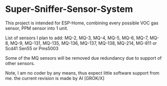 # Super-Sniffer-Sensor-System
This project is intended for ESP-Home, combining every possible VOC gas sensor, PPM sensor into 1 unit.

List of sensors I plan to add:
MQ-2, 
MQ-3, 
MQ-4, 
MQ-5, 
MQ-6, 
MQ-7, 
MQ-8, 
MQ-9, 
MQ-131, 
MQ-135, 
MQ-136, 
MQ-137, 
MQ-138,
MQ-214, 
MG-811 or Scd41
Sen55 or  Pms5003 

Some of the MQ sensors will be removed due redundancy due to support of other sensors.

Note, I am no coder by any means, thus expect little software support from me.
the current revision is made by AI [GROK/X]
